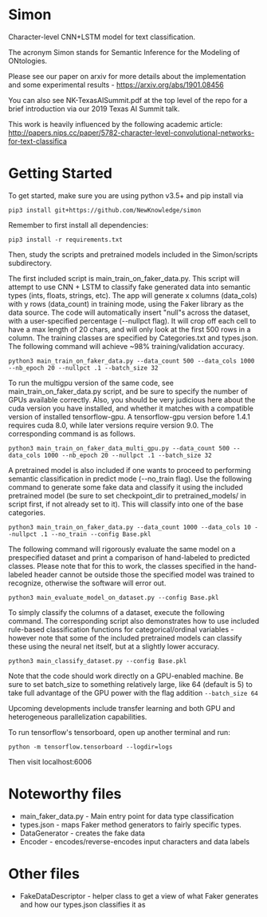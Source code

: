# Simon
Character-level CNN+LSTM model for text classification.

The acronym Simon stands for Semantic Inference for the Modeling of ONtologies.

Please see our paper on arxiv for more details about the implementation and some experimental results - https://arxiv.org/abs/1901.08456

You can also see NK-TexasAISummit.pdf at the top level of the repo for a brief introduction via our 2019 Texas AI Summit talk. 

This work is heavily influenced by the following academic article: http://papers.nips.cc/paper/5782-character-level-convolutional-networks-for-text-classifica

# Getting Started

To get started, make sure you are using python v3.5+ and pip install via

`pip3 install git+https://github.com/NewKnowledge/simon`

Remember to first install all dependencies:

`pip3 install -r requirements.txt`

Then, study the scripts and pretrained models included in the Simon/scripts subdirectory.

The first included script is main_train_on_faker_data.py. This script will attempt to use CNN + LSTM to classify fake generated data into semantic types (ints, floats, strings, etc).  The app will generate x columns (data_cols) with y rows (data_count) in training mode, using the Faker library as the data source.  The code will automatically insert "null"s across the dataset, with a user-specified percentage (--nullpct flag). It will crop off each cell to have a max length of 20 chars, and will only look at the first 500 rows in a column. The training classes are specified by Categories.txt and types.json. The following command will achieve ~98% training/validation accuracy.

`python3 main_train_on_faker_data.py --data_count 500 --data_cols 1000 --nb_epoch 20 --nullpct .1 --batch_size 32`

To run the multigpu version of the same code, see main_train_on_faker_data.py script, and be sure to specify the number of GPUs available correctly. Also, you should be very judicious here about the cuda version you have installed, and whether it matches with a compatible version of installed tensorflow-gpu. A tensorflow-gpu version before 1.4.1 requires cuda 8.0, while later versions require version 9.0. The corresponding command is as follows.

`python3 main_train_on_faker_data_multi_gpu.py --data_count 500 --data_cols 1000 --nb_epoch 20 --nullpct .1 --batch_size 32`

A pretrained model is also included if one wants to proceed to performing semantic classification in predict mode (--no_train flag). Use the following command to generate some fake data and classify it using the included pretrained model (be sure to set checkpoint_dir to pretrained_models/ in script first, if not already set to it). This will classify into one of the base categories.

`python3 main_train_on_faker_data.py --data_count 1000 --data_cols 10 --nullpct .1 --no_train --config Base.pkl`

The following command will rigorously evaluate the same model on a prespecified dataset and print a comparison of hand-labeled to predicted classes. Please note that for this to work, the classes specified in the hand-labeled header cannot be outside those the specified model was trained to recognize, otherwise the software will error out.

`python3 main_evaluate_model_on_dataset.py --config Base.pkl`

To simply classify the columns of a dataset, execute the following command. The corresponding script also demonstrates how to use included rule-based classification functions for categorical/ordinal variables - however note that some of the included pretrained models can classify these using the neural net itself, but at a slightly lower accuracy.

`python3 main_classify_dataset.py --config Base.pkl`

Note that the code should work directly on a GPU-enabled machine. Be sure to set batch_size to something relatively large, like 64 (default is 5) to take full advantage of the GPU power with the flag addition `--batch_size 64`

Upcoming developments include transfer learning and both GPU and heterogeneous parallelization capabilities.

To run tensorflow's tensorboard, open up another terminal and run:

`python -m tensorflow.tensorboard --logdir=logs`

Then visit localhost:6006

# Noteworthy files
- main_faker_data.py - Main entry point for data type classification
- types.json - maps Faker method generators to fairly specific types.
- DataGenerator - creates the fake data
- Encoder - encodes/reverse-encodes input characters and data labels

# Other files
- FakeDataDescriptor - helper class to get a view of what Faker generates and how our types.json classifies it as

